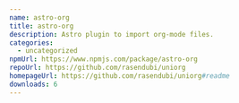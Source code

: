 ```yaml
---
name: astro-org
title: astro-org
description: Astro plugin to import org-mode files.
categories:
  - uncategorized
npmUrl: https://www.npmjs.com/package/astro-org
repoUrl: https://github.com/rasendubi/uniorg
homepageUrl: https://github.com/rasendubi/uniorg#readme
downloads: 6
---
```

